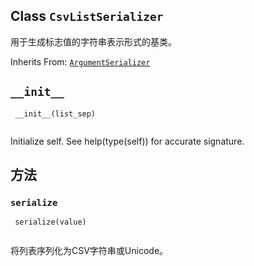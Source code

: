 

## Class  `CsvListSerializer` 
用于生成标志值的字符串表示形式的基类。

Inherits From: [ `ArgumentSerializer` ](https://tensorflow.google.cn/api_docs/python/tf/compat/v1/flags/ArgumentSerializer)

##  `__init__` 


```
 __init__(list_sep)
 
```

Initialize self.  See help(type(self)) for accurate signature.

## 方法


###  `serialize` 


```
 serialize(value)
 
```

将列表序列化为CSV字符串或Unicode。

